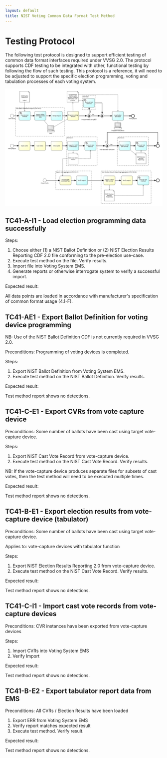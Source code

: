 ```yaml
---
layout: default
title: NIST Voting Common Data Format Test Method
---
```


# Testing Protocol

The following test protocol is designed to support efficient testing of common data format interfaces required under VVSG 2.0. The protocol supports CDF testing to be integrated with other, functional testing by following the flow of such testing. This protocol is a reference, it will need to be adjusted to support the specific election programming, voting and tabulation processes of each voting system.

![testing protocol](./assets/protocol.svg)

## TC41-A-I1 - Load election programming data successfully

Steps:

1. Choose either (1) a NIST Ballot Definition or (2) NIST Election Results Reporting CDF 2.0 file conforming to the pre-election use-case.
1. Execute test method on the file. Verify results.
1. Import file into Voting System EMS.
1. Generate reports or otherwise interrogate system to verify a successful import.

Expected result:

All data points are loaded in accordance with manufacturer's specification of common format usage (4.1-F).

## TC41-AE1 - Export Ballot Definition for voting device programming

NB: Use of the NIST Ballot Definition CDF is not currently required in VVSG 2.0.

Preconditions: Programming of voting devices is completed.

Steps:

1. Export NIST Ballot Definition from Voting System EMS.
1. Execute test method on the NIST Ballot Definition. Verify results.

Expected result:

Test method report shows no detections.

## TC41-C-E1 - Export CVRs from vote capture device

Preconditions: Some number of ballots have been cast using target vote-capture device.

Steps:

1. Export NIST Cast Vote Record from vote-capture device.
1. Execute test method on the NIST Cast Vote Record. Verify results.

NB: If the vote-capture device produces separate files for subsets of cast votes, then the test method will need to be executed multiple times.

Expected result:

Test method report shows no detections.

## TC41-B-E1 - Export election results from vote-capture device (tabulator)

Preconditions: Some number of ballots have been cast using target vote-capture device.

Applies to: vote-capture devices with tabulator function

Steps:

1. Export NIST Election Results Reporting 2.0 from vote-capture device.
1. Execute test method on the NIST Cast Vote Record. Verify results.

Expected result:

Test method report shows no detections.

## TC41-C-I1 - Import cast vote records from vote-capture devices

Preconditions: CVR instances have been exported from vote-capture devices

Steps: 

1. Import CVRs into Voting System EMS
1. Verify Import

Expected result:

Test method report shows no detections.

## TC41-B-E2 - Export tabulator report data from EMS

Preconditions: All CVRs / Election Results have been loaded

1. Export ERR from Voting System EMS
1. Verify report matches expected result
1. Execute test method. Verify result.

Expected result:

Test method report shows no detections.